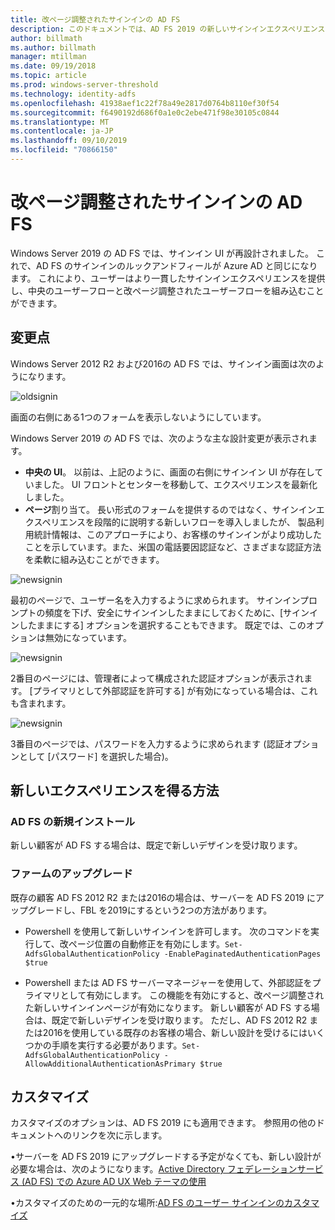 ```yaml
---
title: 改ページ調整されたサインインの AD FS
description: このドキュメントでは、AD FS 2019 の新しいサインインエクスペリエンスについて説明します。
author: billmath
ms.author: billmath
manager: mtillman
ms.date: 09/19/2018
ms.topic: article
ms.prod: windows-server-threshold
ms.technology: identity-adfs
ms.openlocfilehash: 41938aef1c22f78a49e2817d0764b8110ef30f54
ms.sourcegitcommit: f6490192d686f0a1e0c2ebe471f98e30105c0844
ms.translationtype: MT
ms.contentlocale: ja-JP
ms.lasthandoff: 09/10/2019
ms.locfileid: "70866150"
---
```

# <a name="ad-fs-paginated-sign-in"></a>改ページ調整されたサインインの AD FS


Windows Server 2019 の AD FS では、サインイン UI が再設計されました。  これで、AD FS のサインインのルックアンドフィールが Azure AD と同じになります。  これにより、ユーザーはより一貫したサインインエクスペリエンスを提供し、中央のユーザーフローと改ページ調整されたユーザーフローを組み込むことができます。

## <a name="whats-changing"></a>変更点
Windows Server 2012 R2 および2016の AD FS では、サインイン画面は次のようになります。

![oldsignin](media/AD-FS-paginated-sign-in/signin1.png)

画面の右側にある1つのフォームを表示しないようにしています。

Windows Server 2019 の AD FS では、次のような主な設計変更が表示されます。


- **中央の UI**。 以前は、上記のように、画面の右側にサインイン UI が存在していました。 UI フロントとセンターを移動して、エクスペリエンスを最新化しました。
- **ページ**割り当て。 長い形式のフォームを提供するのではなく、サインインエクスペリエンスを段階的に説明する新しいフローを導入しましたが、 製品利用統計情報は、このアプローチにより、お客様のサインインがより成功したことを示しています。また、米国の電話要因認証など、さまざまな認証方法を柔軟に組み込むことができます。

![newsignin](media/AD-FS-paginated-sign-in/signin2.png)

最初のページで、ユーザー名を入力するように求められます。 サインインプロンプトの頻度を下げ、安全にサインインしたままにしておくために、[サインインしたままにする] オプションを選択することもできます。 既定では、このオプションは無効になっています。

![newsignin](media/AD-FS-paginated-sign-in/signin3.png)

2番目のページには、管理者によって構成された認証オプションが表示されます。 [プライマリとして外部認証を許可する] が有効になっている場合は、これも含まれます。

![newsignin](media/AD-FS-paginated-sign-in/signin4.png)

3番目のページでは、パスワードを入力するように求められます (認証オプションとして [パスワード] を選択した場合)。

## <a name="how-to-get-the-new-experience"></a>新しいエクスペリエンスを得る方法

### <a name="new-installation-of-ad-fs"></a>AD FS の新規インストール
新しい顧客が AD FS する場合は、既定で新しいデザインを受け取ります。

### <a name="upgrading-a-farm"></a>ファームのアップグレード
既存の顧客 AD FS 2012 R2 または2016の場合は、サーバーを AD FS 2019 にアップグレードし、FBL を2019にするという2つの方法があります。

- Powershell を使用して新しいサインインを許可します。 次のコマンドを実行して、改ページ位置の自動修正を有効にします。``Set-AdfsGlobalAuthenticationPolicy -EnablePaginatedAuthenticationPages $true``

 - Powershell または AD FS サーバーマネージャーを使用して、外部認証をプライマリとして有効にします。 この機能を有効にすると、改ページ調整された新しいサインインページが有効になります。
新しい顧客が AD FS する場合は、既定で新しいデザインを受け取ります。 ただし、AD FS 2012 R2 または2016を使用している既存のお客様の場合、新しい設計を受けるにはいくつかの手順を実行する必要があります。``Set-AdfsGlobalAuthenticationPolicy -AllowAdditionalAuthenticationAsPrimary $true``

## <a name="customization"></a>カスタマイズ
カスタマイズのオプションは、AD FS 2019 にも適用できます。
参照用の他のドキュメントへのリンクを次に示します。

•サーバーを AD FS 2019 にアップグレードする予定がなくても、新しい設計が必要な場合は、次のようになります。[Active Directory フェデレーションサービス (AD FS) での Azure AD UX Web テーマの使用](azure-ux-web-theme-in-ad-fs.md)

•カスタマイズのための一元的な場所:[AD FS のユーザー サインインのカスタマイズ](ad-fs-user-sign-in-customization.md)
